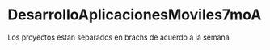 # DesarrolloAplicacionesMoviles7moA


Los proyectos estan separados en brachs de acuerdo a la semana
